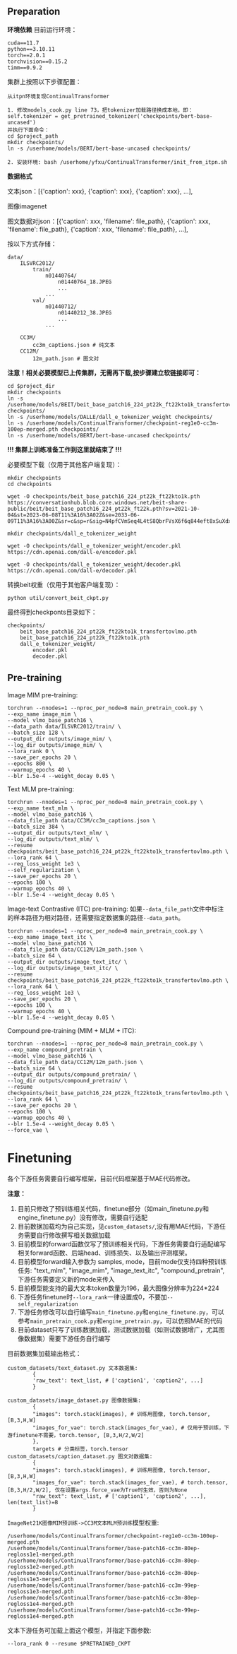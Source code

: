 ##  Preparation
**环境依赖**
目前运行环境：
```
cuda==11.7
python==3.10.11
torch==2.0.1
torchvision==0.15.2
timm==0.9.2
```
集群上按照以下步骤配置：
```
从itpn环境复现ContinualTransformer
 
1. 修改models_cook.py line 73，把tokenizer加载路径换成本地，即：
self.tokenizer = get_pretrained_tokenizer('checkpoints/bert-base-uncased')
并执行下面命令：
cd $project_path
mkdir checkpoints/
ln -s /userhome/models/BERT/bert-base-uncased checkpoints/

2. 安装环境: bash /userhome/yfxu/ContinualTransformer/init_from_itpn.sh 

```


**数据格式**

文本json：[{'caption': xxx}, {'caption': xxx}, {'caption': xxx}, ...], 

图像imagenet

图文数据对json：[{'caption': xxx, 'filename': file_path}, {'caption': xxx, 'filename': file_path}, {'caption': xxx, 'filename': file_path}, ...],

按以下方式存储：

```
data/
    ILSVRC2012/
        train/
            n01440764/
                n01440764_18.JPEG
                ...
            ...
        val/
            n01440712/
                n01440212_38.JPEG
                ...
            ...
    
    CC3M/
        cc3m_captions.json # 纯文本
    CC12M/
        12m_path.json # 图文对

```

**注意！相关必要模型已上传集群，无需再下载,按步骤建立软链接即可：**
```
cd $project_dir
mkdir checkpoints
ln -s /userhome/models/BEIT/beit_base_patch16_224_pt22k_ft22kto1k_transfertovlmo.pth checkpoints/
ln -s /userhome/models/DALLE/dall_e_tokenizer_weight checkpoints/
ln -s /userhome/models/ContinualTransformer/checkpoint-reg1e0-cc3m-100ep-merged.pth checkpoints/
ln -s /userhome/models/BERT/bert-base-uncased checkpoints/
```
**!!! 集群上训练准备工作到这里就结束了 !!!**

必要模型下载（仅用于其他客户端复现）：
```
mkdir checkpoints
cd checkpoints

wget -O checkpoints/beit_base_patch16_224_pt22k_ft22kto1k.pth https://conversationhub.blob.core.windows.net/beit-share-public/beit/beit_base_patch16_224_pt22k_ft22k.pth?sv=2021-10-04&st=2023-06-08T11%3A16%3A02Z&se=2033-06-09T11%3A16%3A00Z&sr=c&sp=r&sig=N4pfCVmSeq4L4tS8QbrFVsX6f6q844eft8xSuXdxU48%3D

mkdir checkpoints/dall_e_tokenizer_weight

wget -O checkpoints/dall_e_tokenizer_weight/encoder.pkl https://cdn.openai.com/dall-e/encoder.pkl

wget -O checkpoints/dall_e_tokenizer_weight/decoder.pkl https://cdn.openai.com/dall-e/decoder.pkl

```
转换beit权重（仅用于其他客户端复现）：
```
python util/convert_beit_ckpt.py
```
最终得到checkponts目录如下：
```
checkpoints/
    beit_base_patch16_224_pt22k_ft22kto1k_transfertovlmo.pth
    beit_base_patch16_224_pt22k_ft22kto1k.pth
    dall_e_tokenizer_weight/
        encoder.pkl
        decoder.pkl
```



## Pre-training

Image MIM pre-training:
```
torchrun --nnodes=1 --nproc_per_node=8 main_pretrain_cook.py \
--exp_name image_mim \
--model vlmo_base_patch16 \
--data_path data/ILSVRC2012/train/ \
--batch_size 128 \
--output_dir outputs/image_mim/ \
--log_dir outputs/image_mim/ \
--lora_rank 0 \
--save_per_epochs 20 \
--epochs 800 \
--warmup_epochs 40 \
--blr 1.5e-4 --weight_decay 0.05 \
```

Text MLM pre-training:
```
torchrun --nnodes=1 --nproc_per_node=8 main_pretrain_cook.py \
--exp_name text_mlm \
--model vlmo_base_patch16 \
--data_file_path data/CC3M/cc3m_captions.json \
--batch_size 384 \
--output_dir outputs/text_mlm/ \
--log_dir outputs/text_mlm/ \
--resume checkpoints/beit_base_patch16_224_pt22k_ft22kto1k_transfertovlmo.pth \
--lora_rank 64 \
--reg_loss_weight 1e3 \
--self_regularization \
--save_per_epochs 20 \
--epochs 100 \
--warmup_epochs 40 \
--blr 1.5e-4 --weight_decay 0.05 \
```

Image-text Contrastive (ITC) pre-training:
如果`--data_file_path`文件中标注的样本路径为相对路径，还需要指定数据集的路径`--data_path`。
```
torchrun --nnodes=1 --nproc_per_node=8 main_pretrain_cook.py \
--exp_name image_text_itc \
--model vlmo_base_patch16 \
--data_file_path data/CC12M/12m_path.json \
--batch_size 64 \
--output_dir outputs/image_text_itc/ \
--log_dir outputs/image_text_itc/ \
--resume checkpoints/beit_base_patch16_224_pt22k_ft22kto1k_transfertovlmo.pth \
--lora_rank 64 \
--reg_loss_weight 1e3 \
--save_per_epochs 20 \
--epochs 100 \
--warmup_epochs 40 \
--blr 1.5e-4 --weight_decay 0.05 \
```

Compound pre-training (MIM + MLM + ITC):
```
torchrun --nnodes=1 --nproc_per_node=8 main_pretrain_cook.py \
--exp_name compound_pretrain \
--model vlmo_base_patch16 \
--data_file_path data/CC12M/12m_path.json \
--batch_size 64 \
--output_dir outputs/compound_pretrain/ \
--log_dir outputs/compound_pretrain/ \
--resume checkpoints/beit_base_patch16_224_pt22k_ft22kto1k_transfertovlmo.pth \
--lora_rank 64 \
--save_per_epochs 20 \
--epochs 100 \
--warmup_epochs 40 \
--blr 1.5e-4 --weight_decay 0.05 \
--force_vae \
```

# Finetuning
各个下游任务需要自行编写框架，目前代码框架基于MAE代码修改。

**注意：**

1. 目前只修改了预训练相关代码，finetune部分（如main_finetune.py和engine_finetune.py）没有修改，需要自行适配
2. 目前数据加载均为自己实现，见`custom_datasets/`,没有用MAE代码，下游任务需要自行修改撰写相关数据加载
3. 目前模型的forward函数仅写了预训练相关代码，下游任务需要自行适配编写相关forward函数、后端head、训练损失、以及输出评测框架。
4. 目前模型forward输入参数为 samples, mode，目前mode仅支持四种预训练任务: "text_mlm", "image_mim", "image_text_itc", "compound_pretrain", 下游任务需要定义新的mode来传入
5. 目前模型能支持的最大文本token数量为196，最大图像分辨率为224*224
6. 下游任务finetune时`--lora_rank`一律设置成0，不要加`--self_regularization`
7. 下游任务修改可以自行编写`main_finetune.py`和`engine_finetune.py`，可以参考`main_pretrain_cook.py`和`engine_pretrain.py`，可以仿照MAE的代码 
8. 目前dataset只写了训练数据加载，测试数据加载（如测试数据增广，尤其图像数据集）需要下游任务自行编写

目前数据集加载输出格式：
```
custom_datasets/text_dataset.py 文本数据集:
        {
        'raw_text': text_list, # ['caption1', 'caption2', ...]
        }

custom_datasets/image_dataset.py 图像数据集:
        {
        "images": torch.stack(images), # 训练用图像, torch.tensor, [B,3,H,W]
        "images_for_vae": torch.stack(images_for_vae), # 仅用于预训练，下游finetune不需要，torch.tensor, [B,3,H/2,W/2]
        }, 
        targets # 分类标签，torch.tensor
custom_datasets/caption_dataset.py 图文对数据集:
        {
        "images": torch.stack(images), # 训练用图像, torch.tensor, [B,3,H,W]
        "images_for_vae": torch.stack(images_for_vae), # torch.tensor, [B,3,H/2,W/2], 仅在设置args.force_vae为True时生效，否则为None
        "raw_text": text_list, # ['caption1', 'caption2', ...], len(text_list)=B
        }
```

`ImageNet21K图像MIM预训练->CC3M文本MLM预训练`模型权重:
```
/userhome/models/ContinualTransformer/checkpoint-reg1e0-cc3m-100ep-merged.pth
/userhome/models/ContinualTransformer/base-patch16-cc3m-80ep-regloss1e1-merged.pth
/userhome/models/ContinualTransformer/base-patch16-cc3m-80ep-regloss1e2-merged.pth
/userhome/models/ContinualTransformer/base-patch16-cc3m-80ep-regloss1e3-merged.pth
/userhome/models/ContinualTransformer/base-patch16-cc3m-99ep-regloss1e3-merged.pth
/userhome/models/ContinualTransformer/base-patch16-cc3m-80ep-regloss1e4-merged.pth
/userhome/models/ContinualTransformer/base-patch16-cc3m-99ep-regloss1e4-merged.pth
```

文本下游任务可加载上面这个模型，并指定下面参数:
```
--lora_rank 0 --resume $PRETRAINED_CKPT 
```
